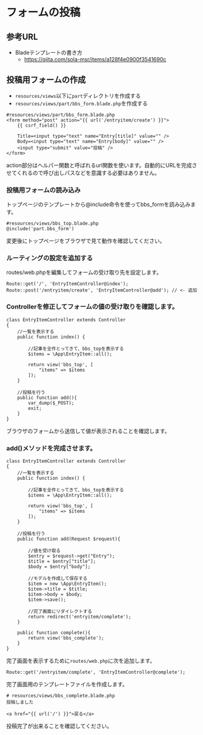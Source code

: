 フォームの投稿
========================

## 参考URL

- Bladeテンプレートの書き方
	- https://qiita.com/sola-msr/items/a128f4e0900f3541690c

## 投稿用フォームの作成

- ``resources/views``以下に``part``ディレクトリを作成する
- ``resources/views/part/bbs_form.blade.php``を作成する

```
#resources/views/part/bbs_form.blade.php
<form method="post" action="{{ url('/entryitem/create') }}">
	{{ csrf_field() }}

	Title=<input type="text" name="Entry[title]" value="" />
	Body=<input type="text" name="Entry[body]" value="" />
	<input type="submit" value="投稿" />
</form>
```

action部分はヘルパー関数と呼ばれるurl関数を使います。自動的にURLを完成させてくれるので呼び出しパスなどを意識する必要はありません。

### 投稿用フォームの読み込み

トップページのテンプレートから@include命令を使ってbbs_formを読み込みます。

```
#resources/views/bbs_top.blade.php
@include('part.bbs_form')
```

変更後にトップページをブラウザで見て動作を確認してください。

### ルーティングの設定を追加する

routes/web.phpを編集してフォームの受け取り先を設定します。

```
Route::get('/', 'EntryItemController@index');
Route::post('/entryitem/create', 'EntryItemController@add'); // <- 追加
```

### Controllerを修正してフォームの値の受け取りを確認します。


```
class EntryItemController extends Controller
{
	//一覧を表示する
    public function index() {

		//記事を全件とってきて、bbs_topを表示する
		$items = \App\EntryItem::all();

		return view('bbs_top', [
			"items" => $items
		]);
	}

	//投稿を行う
	public function add(){
		var_dump($_POST);
		exit;
	}
}
```

ブラウザのフォームから送信して値が表示されることを確認します。


### add()メソッドを完成させます。

```
class EntryItemController extends Controller
{
	//一覧を表示する
    public function index() {

		//記事を全件とってきて、bbs_topを表示する
		$items = \App\EntryItem::all();

		return view('bbs_top', [
			"items" => $items
		]);
	}

	//投稿を行う
	public function add(Request $request){
		
		//値を受け取る
		$entry = $request->get("Entry");
		$title = $entry["title"];
		$body = $entry["body"];
		
		//モデルを作成して保存する
		$item = new \App\EntryItem();
		$item->title = $title;
		$item->body = $body;
		$item->save();

		//完了画面にリダイレクトする
		return redirect('entryitem/complete');
	}

	public function complete(){
		return view('bbs_complete');
	}
}
```

完了画面を表示するために```routes/web.php```に次を追加します。

```
Route::get('/entryitem/complete', 'EntryItemController@complete');
```

完了画面用のテンプレートファイルを作成します。

```
# resources/views/bbs_complete.blade.php
投稿しました

<a href="{{ url('/') }}">戻る</a>
```

投稿完了が出来ることを確認してください。